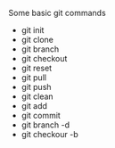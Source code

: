 Some basic git commands

* git init
* git clone
* git branch
* git checkout
* git reset
* git pull
* git push
* git clean
* git add
* git commit
* git branch -d
* git checkour -b

